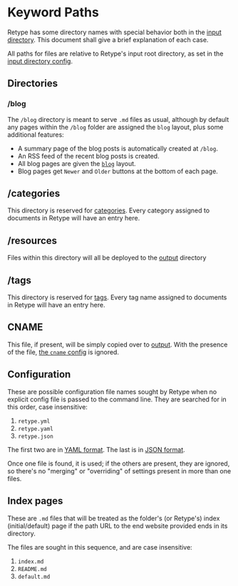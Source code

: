 # Keyword Paths

Retype has some directory names with special behavior both in the [input directory](project.md#input). This document shall give a brief explanation of each case.

All paths for files are relative to Retype's input root directory, as set in the [input directory config](project.md#input).

## Directories

### /blog

The `/blog` directory is meant to serve `.md` files as usual, although by default any pages within the `/blog` folder are assigned the `blog` layout, plus some additional features:

- A summary page of the blog posts is automatically created at `/blog`.
- An RSS feed of the recent blog posts is created.
- All blog pages are given the [`blog`](page.md#layout) layout.
- Blog pages get `Newer` and `Older` buttons at the bottom of each page.

## /categories

This directory is reserved for [categories](page.md#category). Every category assigned to documents in Retype will have an entry here.

## /resources

Files within this directory will all be deployed to the [output](project.md#output) directory

## /tags

This directory is reserved for [tags](page.md#tags). Every tag name assigned to documents in Retype will have an entry here.

## CNAME

This file, if present, will be simply copied over to [output](project.md#output). With the presence of the file, [the `cname` config](project.md#cname) is ignored.

## Configuration

These are possible configuration file names sought by Retype when no explicit config file is passed to the command line. They are searched for in this order, case insensitive:

1. `retype.yml`
2. `retype.yaml`
3. `retype.json`

The first two are in [YAML format](https://yaml.org/). The last is in [JSON format](https://www.json.org/json-en.html).

Once one file is found, it is used; if the others are present, they are ignored, so there's no "merging" or "overriding" of settings present in more than one files.

## Index pages

These are `.md` files that will be treated as the folder's (or Retype's) index (initial/default) page if the path URL to the end website provided ends in its directory.

The files are sought in this sequence, and are case insensitive:

1. `index.md`
2. `README.md`
3. `default.md`
